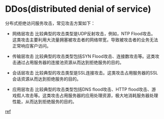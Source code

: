 
# DDos(distributed denial of service) 

分布式拒绝访问服务攻击，常见攻击方案如下：

- 网络层攻击
比较典型的攻击类型是UDP反射攻击，例如，NTP Flood攻击。这类攻击主要利用大流量拥塞被攻击者的网络带宽，导致被攻击者的业务无法正常响应客户访问。

- 传输层攻击
比较典型的攻击类型包括SYN Flood攻击、连接数攻击等。这类攻击通过占用服务器的连接池资源从而达到拒绝服务的目的。

- 会话层攻击
比较典型的攻击类型是SSL连接攻击。这类攻击占用服务器的SSL会话资源从而达到拒绝服务的目的。

- 应用层攻击
比较典型的攻击类型包括DNS flood攻击、HTTP flood攻击、游戏假人攻击等。这类攻击占用服务器的应用处理资源，极大地消耗服务器处理性能，从而达到拒绝服务的目的。

[ref](https://www.alibabacloud.com/help/zh/doc-detail/65932.htm)
